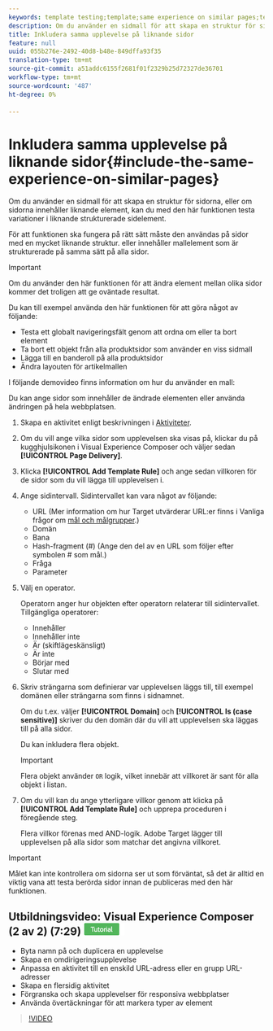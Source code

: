 ```yaml
---
keywords: template testing;template;same experience on similar pages;template test
description: Om du använder en sidmall för att skapa en struktur för sidorna, eller om sidorna innehåller liknande element, kan du med den här funktionen testa variationer i liknande strukturerade sidelement.
title: Inkludera samma upplevelse på liknande sidor
feature: null
uuid: 055b276e-2492-40d8-b48e-849dffa93f35
translation-type: tm+mt
source-git-commit: a51addc6155f2681f01f2329b25d72327de36701
workflow-type: tm+mt
source-wordcount: '487'
ht-degree: 0%

---
```



# Inkludera samma upplevelse på liknande sidor{#include-the-same-experience-on-similar-pages}

Om du använder en sidmall för att skapa en struktur för sidorna, eller om sidorna innehåller liknande element, kan du med den här funktionen testa variationer i liknande strukturerade sidelement.

För att funktionen ska fungera på rätt sätt måste den användas på sidor med en mycket liknande struktur. eller innehåller mallelement som är strukturerade på samma sätt på alla sidor.

>[!IMPORTANT]
>
>Om du använder den här funktionen för att ändra element mellan olika sidor kommer det troligen att ge oväntade resultat.

Du kan till exempel använda den här funktionen för att göra något av följande:

* Testa ett globalt navigeringsfält genom att ordna om eller ta bort element
* Ta bort ett objekt från alla produktsidor som använder en viss sidmall
* Lägga till en banderoll på alla produktsidor
* Ändra layouten för artikelmallen

I följande demovideo finns information om hur du använder en mall:

Du kan ange sidor som innehåller de ändrade elementen eller använda ändringen på hela webbplatsen.

1. Skapa en aktivitet enligt beskrivningen i [Aktiviteter](../../c-activities/activities.md#concept_D317A95A1AB54674BA7AB65C7985BA03).
1. Om du vill ange vilka sidor som upplevelsen ska visas på, klickar du på kugghjulsikonen i Visual Experience Composer och väljer sedan **[!UICONTROL Page Delivery]**.
1. Klicka **[!UICONTROL Add Template Rule]** och ange sedan villkoren för de sidor som du vill lägga till upplevelsen i.

1. Ange sidintervall. Sidintervallet kan vara något av följande:

   * URL (Mer information om hur Target utvärderar URL:er finns i Vanliga frågor om [mål och målgrupper](/help/c-target/c-troubleshooting-targets-and-audiences/troubleshooting-targets-and-audiences.md).)
   * Domän
   * Bana
   * Hash-fragment (#) (Ange den del av en URL som följer efter symbolen # som mål.)
   * Fråga
   * Parameter

1. Välj en operator.

   Operatorn anger hur objekten efter operatorn relaterar till sidintervallet. Tillgängliga operatorer:

   * Innehåller
   * Innehåller inte
   * Är (skiftlägeskänsligt)
   * Är inte
   * Börjar med
   * Slutar med

1. Skriv strängarna som definierar var upplevelsen läggs till, till exempel domänen eller strängarna som finns i sidnamnet.

   Om du t.ex. väljer **[!UICONTROL Domain]** och **[!UICONTROL Is (case sensitive)]** skriver du den domän där du vill att upplevelsen ska läggas till på alla sidor.

   Du kan inkludera flera objekt.

   >[!IMPORTANT]
   >
   >Flera objekt använder `OR` logik, vilket innebär att villkoret är sant för alla objekt i listan.

1. Om du vill kan du ange ytterligare villkor genom att klicka på **[!UICONTROL Add Template Rule]** och upprepa proceduren i föregående steg.

   Flera villkor förenas med AND-logik. Adobe Target lägger till upplevelsen på alla sidor som matchar det angivna villkoret.

>[!IMPORTANT]
>
> Målet kan inte kontrollera om sidorna ser ut som förväntat, så det är alltid en viktig vana att testa berörda sidor innan de publiceras med den här funktionen.

## Utbildningsvideo: Visual Experience Composer (2 av 2) (7:29) ![Självstudiemärke](/help/assets/tutorial.png)

* Byta namn på och duplicera en upplevelse
* Skapa en omdirigeringsupplevelse
* Anpassa en aktivitet till en enskild URL-adress eller en grupp URL-adresser
* Skapa en flersidig aktivitet
* Förgranska och skapa upplevelser för responsiva webbplatser
* Använda övertäckningar för att markera typer av element

>[!VIDEO](https://video.tv.adobe.com/v/17401)